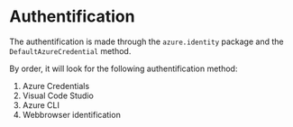# Authentification

The authentification is made through the `azure.identity` package and the `DefaultAzureCredential` method.

By order, it will look for the following authentification method:

1. Azure Credentials
2. Visual Code Studio
3. Azure CLI
4. Webbrowser identification